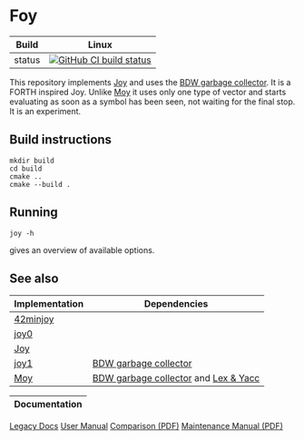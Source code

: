 Foy
===

Build|Linux
---|---
status|[![GitHub CI build status](https://github.com/Wodan58/Foy/actions/workflows/cmake.yml/badge.svg)](https://github.com/Wodan58/Foy/actions/workflows/cmake.yml)

This repository implements [Joy](https://github.com/Wodan58/Joy) and uses the
[BDW garbage collector](https://github.com/ivmai/bdwgc). It is a FORTH inspired
Joy. Unlike [Moy](https://github.com/Wodan58/Moy) it uses only one type of
vector and starts evaluating as soon as a symbol has been seen, not waiting for
the final stop. It is an experiment.

Build instructions
------------------

    mkdir build
    cd build
    cmake ..
    cmake --build .

Running
-------

    joy -h

gives an overview of available options.

See also
--------

Implementation|Dependencies
--------------|------------
[42minjoy](https://github.com/Wodan58/42minjoy)|
[joy0](https://github.com/Wodan58/joy0)|
[Joy](https://github.com/Wodan58/Joy)|
[joy1](https://github.com/Wodan58/joy1)|[BDW garbage collector](https://github.com/ivmai/bdwgc)
[Moy](https://github.com/Wodan58/Moy)|[BDW garbage collector](https://github.com/ivmai/bdwgc) and [Lex & Yacc](https://sourceforge.net/projects/winflexbison/files/win_flex_bison-latest.zip)

Documentation|
-------------|
[Legacy Docs](https://wodan58.github.io)
[User Manual](https://wodan58.github.io/j09imp.html)
[Comparison (PDF)](https://github.com/Wodan58/HET/blob/master/doc/FIB.pdf)
[Maintenance Manual (PDF)](https://github.com/Wodan58/G3/blob/master/JOP.pdf)
